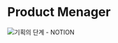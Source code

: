 # Product Menager

![기획의 단계 - NOTION]([https://www.notion.so/1736247db48b806b8094e04a15092c19?pvs=4](https://leather-plate-4d7.notion.site/1736247db48b806b8094e04a15092c19?pvs=4))
